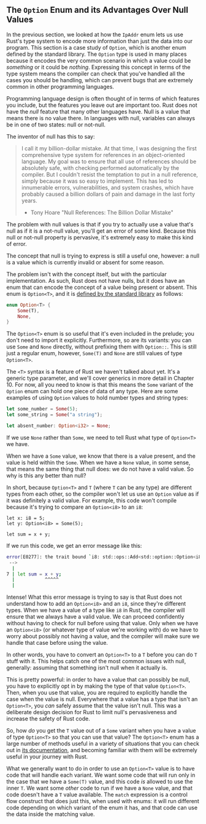 ## The `Option` Enum and its Advantages Over Null Values

In the previous section, we looked at how the `IpAddr` enum lets us use Rust's
type system to encode more information than just the data into our program.
This section is a case study of `Option`, which is another enum defined by the
standard library. The `Option` type is used in many places because it encodes
the very common scenario in which a value could be *something* or it could be
*nothing*. Expressing this concept in terms of the type system means the
compiler can check that you've handled all the cases you should be handling,
which can prevent bugs that are extremely common in other programming languages.

Programming language design is often thought of in terms of which features you
include, but the features you leave out are important too. Rust does not have
the *null* feature that many other languages have. Null is a value that means
there is no value there. In languages with null, variables can always be in one
of two states: null or not-null.

The inventor of null has this to say:

> I call it my billion-dollar mistake. At that time, I was designing the first
> comprehensive type system for references in an object-oriented language. My
> goal was to ensure that all use of references should be absolutely safe, with
> checking performed automatically by the compiler. But I couldn't resist the
> temptation to put in a null reference, simply because it was so easy to
> implement. This has led to innumerable errors, vulnerabilities, and system
> crashes, which have probably caused a billion dollars of pain and damage in
> the last forty years.
>
> - Tony Hoare "Null References: The Billion Dollar Mistake"

The problem with null values is that if you try to actually use a value that's
null as if it is a not-null value, you'll get an error of some kind. Because
this null or not-null property is pervasive, it's extremely easy to make this
kind of error.

The concept that null is trying to express is still a useful one, however: a
null is a value which is currently invalid or absent for some reason.

The problem isn't with the concept itself, but with the particular
implementation. As such, Rust does not have nulls, but it does have an enum
that can encode the concept of a value being present or absent. This enum is
`Option<T>`, and it is [defined by the standard library][option]<!-- ignore -->
as follows:

[option]: ../std/option/enum.Option.html

```rust
enum Option<T> {
    Some(T),
    None,
}
```

The `Option<T>` enum is so useful that it's even included in the prelude; you
don't need to import it explicitly. Furthermore, so are its variants: you can
use `Some` and `None` directly, without prefixing them with `Option::`. This is
still just a regular enum, however, `Some(T)` and `None` are still values of
type `Option<T>`.

<!-- We haven't spoken about the prelude so far in the book, I think I made a
note of that in a previous chapter---we should tell the reader what it is
before mentioning it so they know what significance it has here -->

<!-- We did speak about the prelude previously, in chapter 2, the Processing a
Guess section. I don't have any comments from you about it there... /Carol -->

The `<T>` syntax is a feature of Rust we haven't talked about yet. It's a
generic type parameter, and we'll cover generics in more detail in Chapter 10.
For now, all you need to know is that this means the `Some` variant of the
`Option` enum can hold one piece of data of any type. Here are some examples of
using `Option` values to hold number types and string types:

```rust
let some_number = Some(5);
let some_string = Some("a string");

let absent_number: Option<i32> = None;
```

If we use `None` rather than `Some`, we need to tell Rust what type of
`Option<T>` we have.

When we have a `Some` value, we know that there is a value present, and the
value is held within the `Some`. When we have a `None` value, in some sense,
that means the same thing that null does: we do not have a valid value. So why
is this any better than null?

In short, because `Option<T>` and `T` (where `T` can be any type) are different
types from each other, so the compiler won't let us use an `Option` value as if
it was definitely a valid value. For example, this code won't compile because
it's trying to compare an `Option<i8>` to an `i8`:

```rust,ignore
let x: i8 = 5;
let y: Option<i8> = Some(5);

let sum = x + y;
```

If we run this code, we get an error message like this:

```bash
error[E0277]: the trait bound `i8: std::ops::Add<std::option::Option<i8>>` is not satisfied
 -->
  |
7 | let sum = x + y;
  |           ^^^^^
  |
```

Intense! What this error message is trying to say is that Rust does not
understand how to add an `Option<i8>` and an `i8`, since they're different
types. When we have a value of a type like `i8` in Rust, the compiler will
ensure that we always have a valid value. We can proceed confidently without
having to check for null before using that value. Only when we have an
`Option<i8>` (or whatever type of value we're working with) do we have to
worry about possibly not having a value, and the compiler will make sure we
handle that case before using the value.

In other words, you have to convert an `Option<T>` to a `T` before you can do
`T` stuff with it. This helps catch one of the most common issues with null,
generally: assuming that something isn't null when it actually is.

This is pretty powerful: in order to have a value that can possibly be null,
you have to explicitly opt in by making the type of that value `Option<T>`.
Then, when you use that value, you are required to explicitly handle the case
when the value is null. Everywhere that a value has a type that isn't an
`Option<T>`, you *can* safely assume that the value isn't null. This was a
deliberate design decision for Rust to limit null's pervasiveness and increase
the safety of Rust code.

<!-- So does None count as an option<T>? I lost the None thread a bit here -->
<!-- Yes, since `Option<T>` is an enum and `None` is a variant of this enum,
`None`'s type is `Option<T>`. I hope with the clarifications I added in the
previous section that this will be clear by this point. /Carol -->

So, how _do_ you get the `T` value out of a `Some` variant when you have a
value of type `Option<T>` so that you can use that value? The `Option<T>` enum
has a large number of methods useful in a variety of situations that you can
check out in [its documentation][docs]<!-- ignore -->, and becoming familiar
with them will be extremely useful in your journey with Rust.

[docs]: ../std/option/enum.Option.html

What we generally want to do in order to use an `Option<T>` value is to have
code that will handle each variant. We want some code that will run only in the
case that we have a `Some(T)` value, and this code _is_ allowed to use the
inner `T`. We want some _other_ code to run if we have a `None` value, and that
code doesn't have a `T` value available. The `match` expression is a control
flow construct that does just this, when used with enums: it will run different
code depending on which variant of the enum it has, and that code can use the
data inside the matching value.

<!-- I'm not sure about this connecting paragraph, it doesn't seem like match
and option are actually that much connected, at least not at first. That's
fine, this is all under the enum heading, but it might confuse if we imply
otherwise --- unless I'm just missing the connection -->
<!-- I've tried to make the connection more explicit, is this better? /Carol -->
